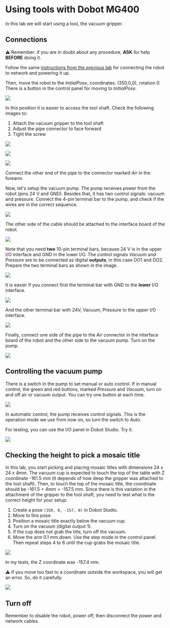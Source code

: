 # Using tools with Dobot MG400

In this lab we will start using a tool, the vacuum gripper.

## Connections

:warning: Remember: if you are in doubt about any procedure, **ASK** for help **BEFORE** doing it.

Follow the same [instructions from the previous lab](https://github.com/fspacheco/robot-program/blob/main/DobotStudio/lab-getting-started-mg400.md) for connecting the robot to network and powering it up.

Then, move the robot to the _InitialPose_, coordinates: (350,0,0), rotation 0. There is a button in the control panel for moving to _InitialPose_.

![](img/dobot-mg400-tools/button-move-initial-pose.svg)

In this position it is easier to access the tool shaft. Check the following images to:

1. Attach the vacuum gripper to the tool shaft
2. Adjust the pipe connector to face forward
3. Tight the screw

![](img/dobot-mg400-tools/attach-vacuum-gripper-to-tool-shaft.jpg)

![](img/dobot-mg400-tools/adjust-position-pipe.jpg)

![](img/dobot-mg400-tools/tight-screw.jpg)

Connect the other end of the pipe to the connector marked _Air_ in the forearm.

Now, let's setup the vacuum pump. The pump receives power from the robot (pins 24 V and GND). Besides that, it has two control signals: vacuum and pressure. Connect the 4-pin terminal bar to the pump, and check if the wires are in the correct sequence.

![](img/dobot-mg400-tools/vacuum-pump-cable-connection.jpg)

The other side of the cable should be attached to the interface board of the robot.

![](img/dobot-mg400-tools/interface-board.svg)

Note that you need **two** 10-pin terminal bars, because 24 V is in the upper I/O interface and GND in the lower I/O. The control signals _Vacuum_ and _Pressure_ are to be connected as digital **outputs**, in this case DO1 and DO2. Prepare the two terminal bars as shown in the image.

![](img/dobot-mg400-tools/electrical-connections-robot-to-vacuum-pump.jpg)

It is easier if you connect first the terminal bar with GND to the **lower** I/O interface.

![](img/dobot-mg400-tools/connector2-gnd.jpg)

And the other terminal bar with 24V, Vacuum, Pressure to the upper I/O interface.

![](img/dobot-mg400-tools/connector1-power-vacuum-pressure.jpg)

Finally, connect one side of the pipe to the _Air_ connector in the interface board of the robot and the other side to the vacuum pump. Turn on the pump.

![](img/dobot-mg400-tools/view-vacuum-pump-ready.jpg)

## Controlling the vacuum pump

There is a switch in the pump to set manual or auto control. If in manual control, the green and red buttons, marked _Pressure_ and _Vacuum_, turn on and off air or vacuum output. You can try one button at each time.

![](img/dobot-mg400-tools/vacuum-pump-frontal.jpg)

In automatic control, the pump receives control signals. This is the operation mode we use from now on, so turn the switch to _Auto_.

For testing, you can use the I/O panel in Dobot Studio. Try it.

![](img/dobot-mg400-tools/IO-panel.svg)

## Checking the height to pick a mosaic title

In this lab, you start picking and placing mosaic titles with dimensions 24 x 24 x 4mm. The vacuum cup is expected to touch the top of the table with Z coordinate -161.5 mm (it depends of how deep the gripper was attached to the tool shaft). Then, to touch the top of the mosaic title, the coordinate should be -161.5 + 4mm = -157.5 mm. Since there is this variation in the attachment of the gripper to the tool shaft, you need to test what is the correct height for your setup:

1. Create a pose ```(350, 0, -157, 0)``` in Dobot Studio.
2. Move to this pose.
3. Position a mosaic title exactly below the vacuum cup.
4. Turn on the vacuum (digital output 1).
5. If the cup does not grab the title, turn off the vacuum.
6. Move the arm 0.1 mm down. Use the step mode in the control panel. Then repeat steps 4 to 6 until the cup grabs the mosaic title.

![](img/dobot-mg400-tools/step-mode.svg)

In my tests, the Z coordinate was -157.4 mm.

:warning: If you move too fast to a coordinate outside the workspace, you will get an error. So, do it carefully.

![](img/dobot-mg400-tools/error-movement-out-workspace.jpg)

## Turn off

Remember to disable the robot, power off, then disconnect the power and network cables.